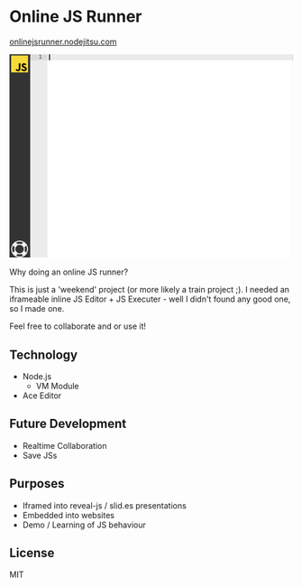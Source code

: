 # Online JS Runner

[onlinejsrunner.nodejitsu.com](http://onlinejsrunner.nodejitsu.com)

![onlinejsrunner picture](onlinejs.gif)

Why doing an online JS runner?

This is just a 'weekend' project (or more likely a train project ;). I needed an iframeable inline JS Editor + JS Executer - well I didn't found any good one, so I made one.

Feel free to collaborate and or use it!

## Technology

* Node.js
  * VM Module
* Ace Editor

## Future Development

* Realtime Collaboration
* Save JSs

## Purposes

* Iframed into reveal-js / slid.es presentations
* Embedded into websites
* Demo / Learning of JS behaviour

## License

MIT 
